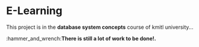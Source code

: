 # E-Learning
<p>This project is in the <b>database system concepts</b> course of kmitl university...<p>
<p>:hammer_and_wrench:<b>There is still a lot of work to be done!.</b><p>
